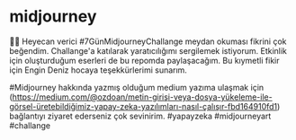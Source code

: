 # midjourney
 🌟🚀 Heyecan verici #7GünMidjourneyChallange meydan okuması fikrini çok beğendim. Challange'a katılarak yaratıcılığımı sergilemek istiyorum.
 Etkinlik için oluşturduğum eserleri de bu repomda paylaşacağım.
 Bu kıymetli fikir için Engin Deniz hocaya teşekkürlerimi sunarım.
 
 #Midjourney hakkında yazmış olduğum medium yazıma ulaşmak için (https://medium.com/@ozdoan/metin-girişi-veya-dosya-yükeleme-ile-görsel-üretebildiğimiz-yapay-zeka-yazılımları-nasıl-çalışır-fbd164910fd1) bağlantıyı ziyaret ederseniz çok sevinirim.
#yapayzeka #midjourneyart #challange
